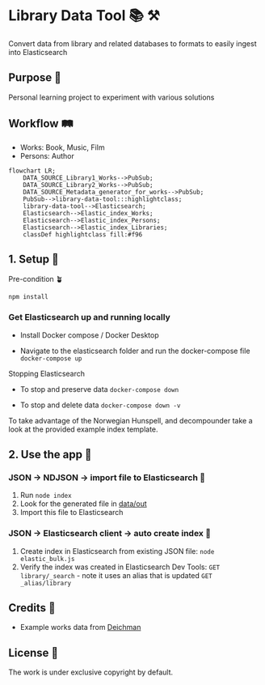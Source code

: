 # Library Data Tool 📚 ⚒️

Convert data from library and related databases to formats to easily ingest into Elasticsearch

## Purpose 💖

Personal learning project to experiment with various solutions

## Workflow 🛤️

- Works: Book, Music, Film
- Persons: Author

```mermaid
flowchart LR;
    DATA_SOURCE_Library1_Works-->PubSub;
    DATA_SOURCE_Library2_Works-->PubSub;
    DATA_SOURCE_Metadata_generator_for_works-->PubSub;
    PubSub-->library-data-tool:::highlightclass;
    library-data-tool-->Elasticsearch;
    Elasticsearch-->Elastic_index_Works;
    Elasticsearch-->Elastic_index_Persons;
    Elasticsearch-->Elastic_index_Libraries;
    classDef highlightclass fill:#f96
```

## 1. Setup 🤖

Pre-condition 🪴

`npm install`

### Get Elasticsearch up and running locally

- Install Docker compose / Docker Desktop

- Navigate to the elasticsearch folder and run the docker-compose file `docker-compose up`

Stopping Elasticsearch

- To stop and preserve data `docker-compose down`

- To stop and delete data `docker-compose down -v`

To take advantage of the Norwegian Hunspell, and decompounder take a look at the provided example index template.

## 2. Use the app 🚀

### JSON -> NDJSON -> import file to Elasticsearch 💾

1. Run `node index`
2. Look for the generated file in [data/out](data/out)
3. Import this file to Elasticsearch

### JSON -> Elasticsearch client -> auto create index 🤖

1. Create index in Elasticsearch from existing JSON file: `node elastic_bulk.js`
2. Verify the index was created in Elasticsearch Dev Tools: `GET library/_search` - note it uses an alias that is updated `GET _alias/library`

## Credits 👏

- Example works data from [Deichman](https://deichman.no/)

## License 📝

The work is under exclusive copyright by default.
